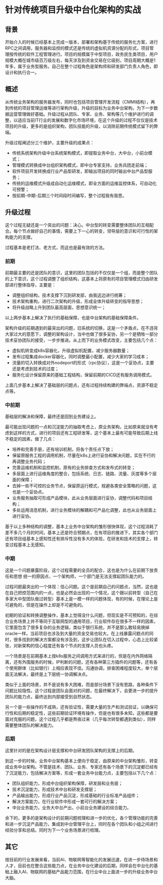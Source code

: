# 针对传统项目升级中台化架构的实战


## 背景

开始介入的时候已经基本上完成一版本，部署和架构基于传统的服务化方案，进行RPC之间调用，服务器和监控的模式还是传统的虚拟机资源分配的形式，项目管理按传统的软件工程管理进行。项目的规模属于中型项目，政务民生类项目，用户规模大概在城市级百万级左右，每天涉及到资金交易在亿级别，项目周期大概是1年多，属于业务型服务。自己在整个过程角色是架构师和研发部门负责人角色，即设计和执行合一。

## 概述

从传统业务架构的服务器发布，同时也包括项目管理开发流程（CMMI结构），再到传统的项目管理运维等进行架构升级，升级的目标为业务中台架构，为下一步数据运营管理做好基础。升级过程从团队、专家、业务、架构等几个维护进行的调整，以适应当前IT行业的发展和数字化市场环境，在这个升级的过程不仅仅是技术项目的升级，更多的是组织架构，团队技能的升级，以消除前期传统模式留下的弊端。

升级过程阐述分三个维护，主要升级的成果点：

- 传统系统架构升级中台系统架构模式，即提取业务中台，大中台，小前台模式；
- 管理模式转换成中台组织架构模式，即中台专家支持，业务兵团走前端；
- 软件项目开发转换成行业产品型研发，即输出项目的同时输出中台产品型服务；
- 传统的运维模式升级成自动化运维模式，即全方面的运维监控体系，可自动化可预警；
- 按前期-中期-后期三个时间段时间编写，整个过程我有我思。

## 升级过程

这个过程无疑还是一个突出的问题：决心。中台型的转变需要整体团队的互相配合。每个节点做好自己的事情，需要上下一心的转变，领导层的意识和可行性的架构能力的支撑。

过程基本是老打法、老方式，而这也是最有效的方法。

### 前期

前期最主要的还是团队的意识，这里的团队包括的不仅仅是一个组，而是整个团队的上下意识，这个过程调整了组织结构，这基本上将原有的项目管理模式归由研发部进行整体指导，主要是：

- 调整组织结构，技术支撑下沉到研发部，由我这边进行统筹；
- 技术架构重构，进行二次架构的升级，形成全体升级转变的指导思想；
- 将升级战略上升到团队最高层面，思想意识统一；

以上两步基本上解决了执行的基础保障，也是中台架构的基础保障条件。

架构升级的前期遇到的最突出的问题，旧系统的切换，这是一个矛盾点，在不违背大家过大的意愿下，调整的架构设计，当中也做了很多妥协，另一个是牺牲一部分技术妥协团队的接受，一步步推进。从上而下的业务模式改变，主要包括几个点：

- 虚拟机转变成k8s容器化，升级虚拟机配置，减少服务器数量；
- 发布过程集成docker容器化，同时调整最小配置，减少大家的学习成本；
- 流量的切入转换成对外nodeport的形式（rpc协议），这是一个妥协点，主要还是考虑到技术的过度；
- 服务化设计保留原来的基础工程结构，保留前期的CICD还有服务调用模式。

上面几步基本上解决了基础层的问题点，还有过程持续构建的弊端点，资源不稳定点等。

### 中前期

基础层的解决和保障，最终还是回到业务建设上。

最可能出现问题的一点和沉淀能力的抽取考虑上，原业务架构，比如原来就没有考虑到这样的方式，进行的项目还有工程研发等，这个基本上最有可能导致后期上线不稳定的因素，做了几点：

- 培养和完善手册，还有培训机制，将各个责任点下放；
- 保留原服务工程的调用机制，尽量在k8s上进行妥协和解决问题，实在不行的再调整业务代码；
- 完善运维机制和监控机制，原有的业务排查方式和发布式的转变；
- 多层面上进行运维角度的整合，包括系统、日志、链路、流量、灰度等多个层面的保障；
- 去掉一些不可控的业务节点，保留原运行模式，规避各类安全策略的问题，这也是一个妥协点。
- 业务服务抽取可形成产品模块，此从业务层面进行妥协，调整代码和项目结构；
- 多处运用消息机制，进行业务模块的解耦和可产品化调整，此也从业务层面上进行妥协。

基于以上多种结构的调整，基本上业务中台架构的雏形很快体现，这个过程消耗了差不多几个月的时间，基本上还是符合预期点，在有项目的推进下，其实各个部门还有项目组基本上感知性还有排斥性没有多大的体现，在研发和技术的支撑上，转变过程基本上无感知。

### 中期

这是一个问题暴露阶段，这个过程需要的全员的配合，这也是为什么在前期下放责任和思想 统一的原因点，一个架构师，一个部门是无法支撑起团队能力的。

过程问题最突出的一个体现：信心问题。这个是前期自己的问题点，当然，这也是在自己把控范围内的一点，也是必然会出现的一个情况，这个跟以前转型（自己在多家大中型团队做过转型）基本上是一模一样的问题体现，有的时候，在理论上是可避免的，但是在操作上却是不可避免的。

初期的验证和转换调整操作，基本上觉得没什么问题，但现实是不可预知的，在综合业务场景上并不等同于互联网型的通用项目，行业软件存在很多不一样的因素，它里面包含了很多复杂的业务逻辑，类似于银行系统，并不是那么敢轻易换掉oracle一样。当前项目也涉及到大量的资金交易也较大。在上线暴露问题点的同时，很多找到的解决方案都没有涉及到，这步让团队在切入过程中，心态上比较紧张，对新架构的信心程度还有各个节点的支撑人员也头疼。

一个场景是在前期基本上按k8s服务之间调用方式来进行的，但是在内外网络隔离，还有外围服务的时候，IP判断的问题，还有各种第三方插件的问题等，还有各个使用群体（比如银行）上相应表现不佳。沟通协调，排查困难程度较大，单个层面无法解决，最终是上下层统一协调解决点。

类似于上面的场景，并不是说有多大困难，而是部分场景下没有思路，各种条件下问题比较隐性。这个过程是团队会面对的问题，在最终解决下，会更进一步的提升团队的能力点，最终达到内部接受到自然状态。

另一个是一些操作的不成熟，还有验证性，需要大量的生产和测试验证，以确保可行性和后期的稳定性，这些前期验证环境有操作，但是也有很多未知，这些都是要面对克服的问题，这个过程几乎都是熬夜过来（几乎每次转型都遇到类似），同样需要整体团队的解决能力。

### 后期

这里针对的是在架构设计层支撑和中台研发团队架构的支撑上的后期。

到这一步的时候，业务中台架构基本上便向于稳定，由原来的中台架构雏形，转变成业务中台架构。不管是技术、团队、业务、专家还有各个场景下的沉淀都已经有了沉淀能力，包括解决方案等，形成一套业务中台能力点，主要包括以下几个点：

- 团队组织能力，形成中台组织架构保障，研发层和业务层；
- 技术沉淀能力，形成技术中台和研发支撑层；
- 产品输出能力，形成行业产品沉淀，形成基础的行业标准产品组件；
- 解决方案能力，在行业软件中形成一套可行的解决方案；
- 中台业务能力，业务大中台产出，小前台业务建设的综合能力。

余下的，更多的是架构设计的前期问题梳理和进一步的优化，各个管理功能的完善和进一步沉淀产品能力，集成到中台管理平台上，同时在各个团队和小组之间进行经验分享和总结。同时为下一个业务场景进行梳理。

## 其它

按目前的行业发展来看，当前AI、物联网等智能化的发展迅速，在进一步待场景和人才，目前也在整合这些能力点，在业务中台化建设的后期，同样会在中台化的基础上融入AI、物联网的基础产品能力范围，在行业中台上面进一步的升级业务中台大脑。
